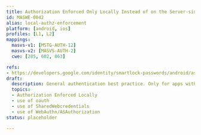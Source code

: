 ```yaml
---
title: Authorization Enforced Only Locally Instead of on the Server-side
id: MASWE-0042
alias: local-authz-enforcement
platform: [android, ios]
profiles: [L1, L2]
mappings:
  masvs-v1: [MSTG-AUTH-12]
  masvs-v2: [MASVS-AUTH-2]
  cwe: [285, 602, 863]

refs:
- https://developers.google.com/identity/smartlock-passwords/android/associate-apps-and-sites
draft:
  description: General authentication best practice. Only for apps with connection.
  topics:
  - Authorization Enforced Locally
  - use of oauth
  - use of SharedWebcredentials
  - use of WebAuthn/ASAuthorization
status: placeholder

---
```


